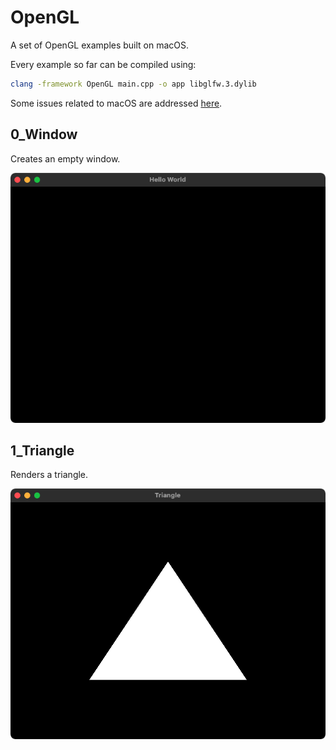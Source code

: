 # OpenGL
A set of OpenGL examples built on macOS.

Every example so far can be compiled using:
```bash
clang -framework OpenGL main.cpp -o app libglfw.3.dylib 
```
Some issues related to macOS are addressed [here](https://www.lukechikkala.com/post/opengl-on-macos).

## 0_Window
Creates an empty window.

![0_Window](0_Window/Documentation/0_Window.png)

## 1_Triangle
Renders a triangle.

![1_Triangle](1_Triangle/Documentation/1_Triangle.png)
